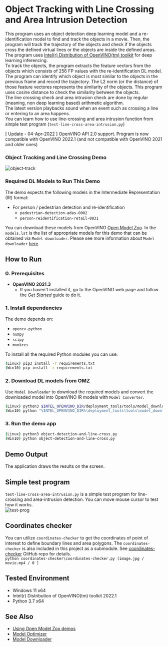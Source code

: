 # Object Tracking with Line Crossing and Area Intrusion Detection
This program uses an object detection deep learning model and a re-identification model to find and track the objects in a movie. Then, the program will track the trajectory of the objects and check if the objects cross the defined virtual lines or the objects are inside the defined areas. The program uses [Intel(r) Distribution of OpenVINO(tm) toolkit](https://software.intel.com/en-us/openvino-toolkit) for deep learning inferencing.    
To track the objects, the program extracts the feature vectors from the objects which consists of 256 FP values with the re-identification DL model. The program can identify which object is most similar to the objects in the previous frame and record the trajectory. The L2 norm (or the distance) of those feature vectores represents the similarity of the objects. This program uses cosine distance to check the similarity between the objects.  
The line crossing check and area intrusion check are done by regular (meaning, non deep learning based) arithmetic algorithm.  
The latest version playbacks sound when an event such as crossing a line or entering to an area happens.  
You can learn how to use line-crossing and area intrusion function from simple test program (`test-line-cross-area-intrusion.py`)  


[ Update - 04-Apr-2022 ] OpenVINO API 2.0 support. Program is now compatible with OpenVINO 2022.1 (and not compatible with OpenVINO 2021 and older ones)  


### Object Tracking and Line Crossing Demo
![object-track](./resources/object-track.gif)


### Required DL Models to Run This Demo

The demo expects the following models in the Intermediate Representation (IR) format:

 * For person / pedestrian detection and re-identification
   * `pedestrian-detection-adas-0002`
   * `person-reidentification-retail-0031`

You can download these models from OpenVINO [Open Model Zoo](https://github.com/opencv/open_model_zoo).
In the `models.lst` is the list of appropriate models for this demo that can be obtained via `Model downloader`.
Please see more information about `Model downloader` [here](../../../tools/downloader/README.md).

## How to Run


### 0. Prerequisites
- **OpenVINO 2021.3**
  - If you haven't installed it, go to the OpenVINO web page and follow the [*Get Started*](https://software.intel.com/en-us/openvino-toolkit/documentation/get-started) guide to do it.  


### 1. Install dependencies  
The demo depends on:
- `opencv-python`
- `numpy`
- `scipy`
- `munkres`

To install all the required Python modules you can use:

``` sh
(Linux) pip3 install -r requirements.txt
(Win10) pip install -r requirements.txt
```

### 2. Download DL models from OMZ
Use `Model Downloader` to download the required models and convert the downloaded model into OpenVINO IR models with `Model Converter`.  
``` sh
(Linux) python3 $INTEL_OPENVINO_DIR/deployment_tools/tools/model_downloader/downloader.py --list models.lst
(Win10) python "%INTEL_OPENVINO_DIR%\deployment_tools\tools\model_downloader\downloader.py" --list models.lst
```

### 3. Run the demo app

``` sh
(Linux) python3 object-detection-and-line-cross.py
(Win10) python object-detection-and-line-cross.py
```

## Demo Output  
The application draws the results on the screen.


## Simple test program
`test-line-cross-area-intrusion.py` is a simple test program for line-crossing and area-intrusion detection. You can move mouse cursor to test how it works.  
![test-prog](./resources/test-program.gif)  


## Coordinates checker
You can utilize `coordinates-checker` to get the coordinates of point of interest to define boundary lines and area polygons. The `coordinates-checker` is also included in this project as a submodule. See [coordinates-checker](https://github.com/yas-sim/coordinates-checker) GitHub repo for details.     
`python coordinates-checker\coordinates-checker.py [image.jpg / movie.mp4 / 0 ]`  

## Tested Environment  
- Windows 11 x64  
- Intel(r) Distribution of OpenVINO(tm) toolkit 2022.1  
- Python 3.7 x64  

## See Also  
* [Using Open Model Zoo demos](../../README.md)  
* [Model Optimizer](https://docs.openvinotoolkit.org/latest/_docs_MO_DG_Deep_Learning_Model_Optimizer_DevGuide.html)  
* [Model Downloader](../../../tools/downloader/README.md)  
